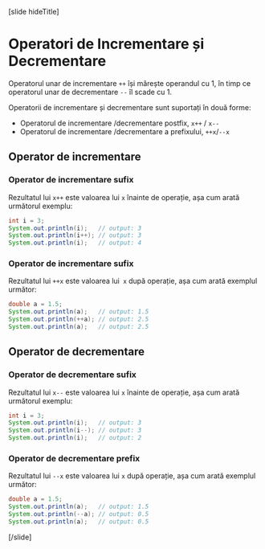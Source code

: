 [slide hideTitle]
# Operatori de Incrementare și Decrementare
Operatorul unar de incrementare `++` își mărește operandul cu 1, în timp ce operatorul unar de decrementare `--` îl scade cu 1.

Operatorii de incrementare și decrementare sunt suportați în două forme:

* Operatorul de incrementare /decrementare  postfix, `x++` / `x--`
* Operatorul de incrementare /decrementare  a prefixului, `++x`/`--x`

## Operator de incrementare 

### Operator de incrementare sufix
Rezultatul lui `x++` este valoarea lui `x` înainte de operație, așa cum arată următorul exemplu:
```java live
int i = 3;
System.out.println(i);   // output: 3
System.out.println(i++); // output: 3
System.out.println(i);   // output: 4
```

### Operator de incrementare sufix
Rezultatul lui `++x` este valoarea lui` x` după operație, așa cum arată exemplul următor:
```java live
double a = 1.5;
System.out.println(a);   // output: 1.5
System.out.println(++a); // output: 2.5
System.out.println(a);   // output: 2.5
```

## Operator de decrementare 

### Operator de decrementare sufix
Rezultatul lui `x--` este valoarea lui `x` înainte de operație, așa cum arată următorul exemplu:
```java live
int i = 3;
System.out.println(i);   // output: 3
System.out.println(i--); // output: 3
System.out.println(i);   // output: 2
```

### Operator de decrementare prefix
Rezultatul lui `--x` este valoarea lui `x` după operație, așa cum arată exemplul următor:
```java live
double a = 1.5;
System.out.println(a);   // output: 1.5
System.out.println(--a); // output: 0.5
System.out.println(a);   // output: 0.5
```
[/slide]